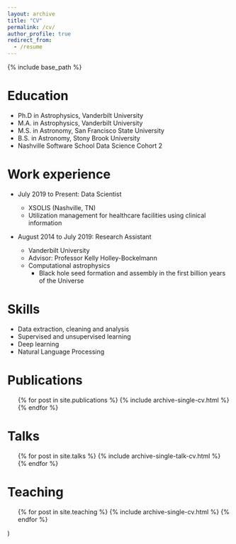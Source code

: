 ```yaml
---
layout: archive
title: "CV"
permalink: /cv/
author_profile: true
redirect_from:
  - /resume
---
```


{% include base_path %}

Education
======
* Ph.D in Astrophysics, Vanderbilt University
* M.A. in Astrophysics, Vanderbilt University
* M.S. in Astronomy, San Francisco State University
* B.S. in Astronomy, Stony Brook University
* Nashville Software School Data Science Cohort 2

Work experience
======
* July 2019 to Present: Data Scientist
  * XSOLIS (Nashville, TN)
  * Utilization management for healthcare facilities using clinical information

* August 2014 to July 2019: Research Assistant
  * Vanderbilt University
  * Advisor: Professor Kelly Holley-Bockelmann
  * Computational astrophysics
    * Black hole seed formation and assembly in the first billion years of the Universe
  
Skills
======
* Data extraction, cleaning and analysis
* Supervised and unsupervised learning
* Deep learning
* Natural Language Processing 

Publications
======
  <ul>{% for post in site.publications %}
    {% include archive-single-cv.html %}
  {% endfor %}</ul>
  

Talks
======
  <ul>{% for post in site.talks %}
    {% include archive-single-talk-cv.html %}
  {% endfor %}</ul>
  
Teaching
======
  <ul>{% for post in site.teaching %}
    {% include archive-single-cv.html %}
  {% endfor %}</ul>)